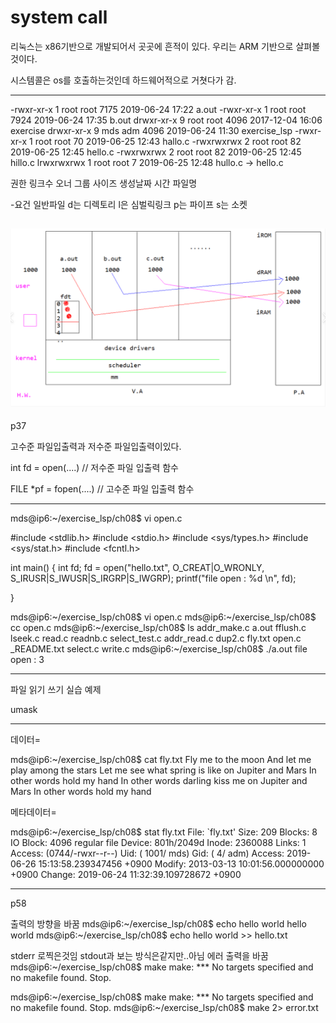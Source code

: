 

  # system call





  리눅스는 x86기반으로 개발되어서 곳곳에 흔적이 있다. 
  우리는 ARM 기반으로 살펴볼것이다. 

  시스템콜은 os를 호출하는것인데
  하드웨어적으로 거쳣다가 감.

---

-rwxr-xr-x 1 root root 7175 2019-06-24 17:22 a.out
-rwxr-xr-x 1 root root 7924 2019-06-24 17:35 b.out
drwxr-xr-x 9 root root 4096 2017-12-04 16:06 exercise
drwxr-xr-x 9 mds  adm  4096 2019-06-24 11:30 exercise_lsp
-rwxr-xr-x 1 root root   70 2019-06-25 12:43 hallo.c
-rwxrwxrwx 2 root root   82 2019-06-25 12:45 hello.c
-rwxrwxrwx 2 root root   82 2019-06-25 12:45 hillo.c
lrwxrwxrwx 1 root root    7 2019-06-25 12:48 hullo.c -> hello.c

   권한  링크수 오너 그룹 사이즈  생성날짜  시간 파일명

-요건 일반파일
d는 디렉토리
l은 심벌릭링크 
p는 파이프
s는 소켓

![image_001](./img/image_001.png)
---
p37

고수준 파일입출력과 저수준 파일입출력이있다.

int fd = open(....) // 저수준 파일 입출력 함수

FILE *pf = fopen(....) // 고수준 파일 입출력 함수


---
mds@ip6:~/exercise_lsp/ch08$ vi open.c

#include <stdlib.h>
#include <stdio.h>
#include <sys/types.h>
#include <sys/stat.h>
#include <fcntl.h>

int main()
{
        int fd;
        fd = open("hello.txt", O_CREAT|O_WRONLY, S_IRUSR|S_IWUSR|S_IRGRP|S_IWGRP);
        printf("file open : %d \n", fd);

}



mds@ip6:~/exercise_lsp/ch08$ vi open.c 
mds@ip6:~/exercise_lsp/ch08$ cc open.c 
mds@ip6:~/exercise_lsp/ch08$ ls
addr_make.c  a.out   fflush.c  lseek.c  read.c       readnb.c  select_test.c
addr_read.c  dup2.c  fly.txt   open.c   _README.txt  select.c  write.c
mds@ip6:~/exercise_lsp/ch08$ ./a.out 
file open : 3

----

파일 읽기 쓰기 실습 예제

umask 


---
데이터=

mds@ip6:~/exercise_lsp/ch08$ cat fly.txt 
Fly me to the moon And let me play among the stars
Let me see what spring is like on Jupiter and Mars
In other words hold my hand
In other words darling kiss me
on Jupiter and Mars
In other words hold my hand

메타데이터=

mds@ip6:~/exercise_lsp/ch08$ stat fly.txt 
  File: `fly.txt'
  Size: 209       	Blocks: 8          IO Block: 4096   regular file
Device: 801h/2049d	Inode: 2360088     Links: 1
Access: (0744/-rwxr--r--)  Uid: ( 1001/     mds)   Gid: (    4/     adm)
Access: 2019-06-26 15:13:58.239347456 +0900
Modify: 2013-03-13 10:01:56.000000000 +0900
Change: 2019-06-24 11:32:39.109728672 +0900


---
p58

출력의 방향을 바꿈
mds@ip6:~/exercise_lsp/ch08$ echo hello world
hello world
mds@ip6:~/exercise_lsp/ch08$ echo hello world >> hello.txt

stderr 로찍은것임 stdout과 보는 방식은같지만..아님
에러 출력을 바꿈
mds@ip6:~/exercise_lsp/ch08$ make
make: *** No targets specified and no makefile found.  Stop.


mds@ip6:~/exercise_lsp/ch08$ make
make: *** No targets specified and no makefile found.  Stop.
mds@ip6:~/exercise_lsp/ch08$ make 2> error.txt









